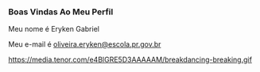 ### Boas Vindas Ao Meu Perfil

 Meu nome é Eryken Gabriel

 Meu e-mail é oliveira.eryken@escola.pr.gov.br
 
https://media.tenor.com/e4BlGRE5D3AAAAAM/breakdancing-breaking.gif
